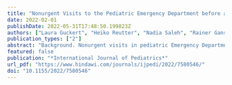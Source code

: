 ```yaml
---
title: "Nonurgent Visits to the Pediatric Emergency Department before and during the First Peak of the COVID-19 Pandemic"
date: 2022-02-01
publishDate: 2022-05-31T17:48:50.199823Z
authors: ["Laura Guckert", "Heiko Reutter", "Nadia Saleh", "Rainer Ganschow", "Andreas Müller", "Fabian Ebach"]
publication_types: ["2"]
abstract: "Background. Nonurgent visits in pediatric Emergency Departments are a growing burden. In order to find predictors for those nonurgent visits, we performed a retrospective analysis of unscheduled visits at the Pediatric Emergency Department of the University Hospital of Bonn, Germany, in the year 2017. Additionally, we compared these findings to unscheduled visits during the first peak of the worldwide pandemic of the Coronavirus disease 2019, to see if there would be an effect on nonurgent pediatric Emergency Department attendances. Methods. For our retrospective cohort study, we analyzed more than 5.000 visits at the pediatric Emergency Department of the University Hospital of Bonn, Germany, before and during the first peak of the ongoing worldwide pandemic of the Coronavirus disease 2019, particularly with regard to their urgency. Data included gender, age, zip code, urgency, and preexisting conditions. Results. Our study shows that more than half of unscheduled pediatric Emergency Department visits (69%) at the University Hospital in Bonn are for nonurgent reasons, with short living distance being a factor to present children to a pediatric Emergency Department, even with minor complaints. During the first peak of the pandemic of the Coronavirus disease 2019, nonurgent visits decreased significantly, potentially due to hesitation to attend a pediatric Emergency Department with minor issues, fearing an infection with SARS-CoV-2 at the hospital. Conclusion. Many people use pediatric Emergency Departments for nonemergency complaints. In order to address the reasons for nonurgent visits to pediatric Emergency Departments and to prevent parents from doing so, further studies and targeted education concepts for parents are needed."
featured: false
publication: "*International Journal of Pediatrics*"
url_pdf: "https://www.hindawi.com/journals/ijpedi/2022/7580546/"
doi: "10.1155/2022/7580546"
---
```


